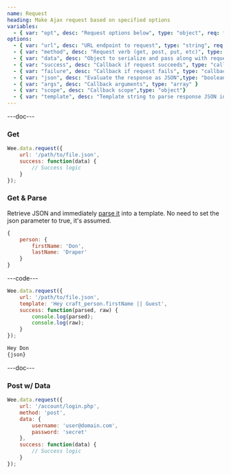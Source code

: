 ```yaml
---
name: Request
heading: Make Ajax request based on specified options
variables:
  - { var: "opt", desc: "Request options below", type: "object", req: true }
options:
  - { var: "url", desc: "URL endpoint to request", type: "string", req: true }
  - { var: "method", desc: "Request verb (get, post, put, etc)", type: "string", default: "get" }
  - { var: "data", desc: "Object to serialize and pass along with request", type: "object" }
  - { var: "success", desc: "Callback if request succeeds", type: "callback" }
  - { var: "failure", desc: "Callback if request fails", type: "callback" }
  - { var: "json", desc: "Evaluate the response as JSON",type: "boolean", default: "false"}
  - { var: "args", desc: "Callback arguments", type: "array" }
  - { var: "scope", desc: "Callback scope",type: "object"}
  - { var: "template", desc: "Template string to parse response JSON into",type: "string"}
---
```


---doc---

### Get

```javascript
Wee.data.request({
	url: '/path/to/file.json',
	success: function(data) {
		// Success logic
	}
});
```

### Get & Parse

Retrieve JSON and immediately [parse it](https://www.weepower.com/script/data#parse) into a template. No need to set the json parameter to true, it's assumed.

```javascript
{
	person: {
		firstName: 'Don',
		lastName: 'Draper'
	}
}
```

---code---

```javascript
Wee.data.request({
	url: '/path/to/file.json',
	template: 'Hey craft_person.firstName || Guest',
	success: function(parsed, raw) {
		console.log(parsed);
		console.log(raw);
	}
});
```

```html
Hey Don
{json}
```

---doc---

### Post w/ Data

```javascript
Wee.data.request({
	url: '/account/login.php',
	method: 'post',
	data: {
		username: 'user@domain.com',
		password: 'secret'
	},
	success: function(data) {
		// Success logic
	}
});
```